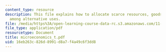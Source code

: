 ```yaml
---
content_type: resource
description: This file explains how to allocate scarce resources, goods, and services
  among alternative uses.
file: /media/https%3A/open-learning-course-data-rc.s3.amazonaws.com/11-479-water-and-sanitation-infrastructure-planning-in-developing-countries-spring-2005/16eb263c826d8991d8a7f4a49c6f3dd8_microeconomics_t.pdf
file_type: application/pdf
resourcetype: Document
title: microeconomics_t.pdf
uid: 16eb263c-826d-8991-d8a7-f4a49c6f3dd8
---
```

